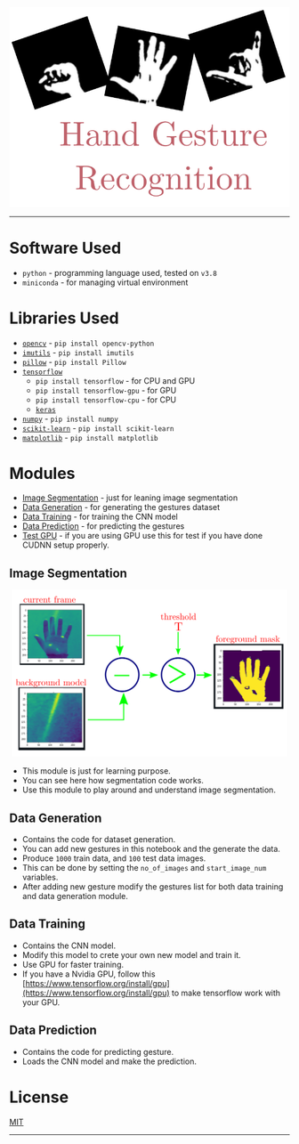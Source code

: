 <p align="center">
    <img src="img/main.svg"/>
</p>

---

# Software Used

- `python` - programming language used, tested on `v3.8`
- `miniconda` - for managing virtual environment

# Libraries Used

- [`opencv`](https://github.com/opencv/opencv-python) - `pip install opencv-python`
- [`imutils`](https://github.com/PyImageSearch/imutils) - `pip install imutils`
- [`pillow`](https://github.com/python-pillow/Pillow) - `pip install Pillow`
- [`tensorflow`](https://github.com/tensorflow/tensorflow)
  - `pip install tensorflow` - for CPU and GPU
  - `pip install tensorflow-gpu` - for GPU
  - `pip install tensorflow-cpu` - for CPU
  - [`keras`](https://github.com/keras-team/keras)
- [`numpy`](https://github.com/numpy/numpy) - `pip install numpy`
- [`scikit-learn`](https://github.com/scikit-learn/scikit-learn) - `pip install scikit-learn`
- [`matplotlib`](https://github.com/matplotlib/matplotlib) - `pip install matplotlib`

# Modules

- [Image Segmentation](./image_segimentation.ipynb) - just for leaning image segmentation
- [Data Generation](./data_generation.ipynb) - for generating the gestures dataset
- [Data Training](./data_training.ipynb) - for training the CNN model
- [Data Prediction](./data_predict.ipynb) - for predicting the gestures
- [Test GPU](./test_gpu.ipynb) - if you are using GPU use this for test if you have done CUDNN setup properly.

## Image Segmentation

<p align="center">
    <img src="img/segmentation.svg" height="300px"/>
</p>

- This module is just for learning purpose.
- You can see here how segmentation code works.
- Use this module to play around and understand image segmentation.

## Data Generation

- Contains the code for dataset generation.
- You can add new gestures in this notebook and the generate the data.
- Produce `1000` train data, and `100` test data images.
- This can be done by setting the `no_of_images` and `start_image_num` variables.
- After adding new gesture modify the gestures list for both data training and data generation module.

## Data Training

- Contains the CNN model.
- Modify this model to crete your own new model and train it.
- Use GPU for faster training.
- If you have a Nvidia GPU, follow this [https://www.tensorflow.org/install/gpu](https://www.tensorflow.org/install/gpu) to make tensorflow work with your GPU.

## Data Prediction

- Contains the code for predicting gesture.
- Loads the CNN model and make the prediction.

# License

[MIT](./license)

---